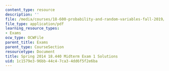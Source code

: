 ```yaml
---
content_type: resource
description: ''
file: /media/courses/18-600-probability-and-random-variables-fall-2019/1c1579e396bb44c47ca34dd6f5f2e6ba_MIT18_600F19_mid1_2014_soln.pdf
file_type: application/pdf
learning_resource_types:
- Exams
ocw_type: OCWFile
parent_title: Exams
parent_type: CourseSection
resourcetype: Document
title: Spring 2014 18.440 Midterm Exam 1 Solutions
uid: 1c1579e3-96bb-44c4-7ca3-4dd6f5f2e6ba
---
```

